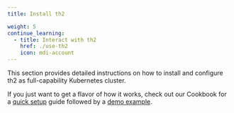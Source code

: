 ```yaml
---
title: Install th2

weight: 5
continue_learning:
  - title: Interact with th2
    href: ./use-th2
    icon: mdi-account
---
```


This section provides detailed instructions on how to install and configure th2 as full-capability Kubernetes cluster. 

<!--more-->

If you just want to get a flavor of how it works, check out our Cookbook
for a [quick setup](../cookbook/quick-demo-setup) guide followed by a [demo example](../cookbook/demo-main-scenario). 
